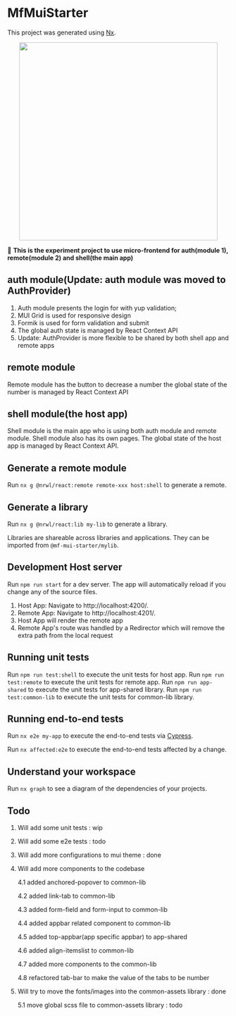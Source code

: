 # MfMuiStarter

This project was generated using [Nx](https://nx.dev).

<p style="text-align: center;"><img src="https://raw.githubusercontent.com/nrwl/nx/master/images/nx-logo.png" width="450"></p>

🔎 **This is the experiment project to use micro-frontend for auth(module 1), remote(module 2) and shell(the main app)**

## auth module(Update: auth module was moved to AuthProvider)

1. Auth module presents the login for with yup validation;
2. MUI Grid is used for responsive design
3. Formik is used for form validation and submit
4. The global auth state is managed by React Context API
5. Update: AuthProvider is more flexible to be shared by both shell app and remote apps

## remote module

Remote module has the button to decrease a number
the global state of the number is managed by React Context API

## shell module(the host app)

Shell module is the main app who is using both auth module and remote module.
Shell module also has its own pages.
The global state of the host app is managed by React Context API.

## Generate a remote module

Run `nx g @nrwl/react:remote remote-xxx host:shell` to generate a remote.

## Generate a library

Run `nx g @nrwl/react:lib my-lib` to generate a library.

Libraries are shareable across libraries and applications. They can be imported from `@mf-mui-starter/mylib`.

## Development Host server

Run `npm run start` for a dev server. The app will automatically reload if you change any of the source files.

1. Host App: Navigate to http://localhost:4200/.
2. Remote App: Navigate to http://localhost:4201/.
3. Host App will render the remote app
4. Remote App's route was handled by a Redirector which will remove the extra path from the local request

## Running unit tests

Run `npm run test:shell` to execute the unit tests for host app.
Run `npm run test:remote` to execute the unit tests for remote app.
Run `npm run app-shared` to execute the unit tests for app-shared library.
Run `npm run test:common-lib` to execute the unit tests for common-lib library.

## Running end-to-end tests

Run `nx e2e my-app` to execute the end-to-end tests via [Cypress](https://www.cypress.io).

Run `nx affected:e2e` to execute the end-to-end tests affected by a change.

## Understand your workspace

Run `nx graph` to see a diagram of the dependencies of your projects.

## Todo

1. Will add some unit tests : wip

2. Will add some e2e tests : todo

3. Will add more configurations to mui theme : done

4. Will add more components to the codebase

   4.1 added anchored-popover to common-lib

   4.2 added link-tab to common-lib

   4.3 added form-field and form-input to common-lib

   4.4 added appbar related component to common-lib

   4.5 added top-appbar(app specific appbar) to app-shared

   4.6 added align-itemslist to common-lib

   4.7 added more components to the common-lib

   4.8 refactored tab-bar to make the value of the tabs to be number

5. Will try to move the fonts/images into the common-assets library : done

   5.1 move global scss file to common-assets library : todo
